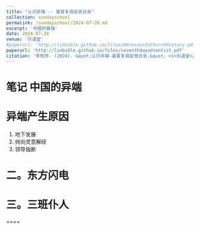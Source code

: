 ```yaml
---
title: "认识异端 -- 基督复临安息日会"
collection: sundayschool
permalink: /sundayschool/2024-07-28.md
excerpt: '中國的異端'
date: 2024-07-28
venue: '乐道堂'
#paperurl: 'http://linbible.github.io/files/HeresiesInChurchHistory.pdf'
paperurl: 'http://linbible.github.io/files/seventhdayadventist.pdf'
citation: '李牧师. (2024). &quot;认识异端-基督复临安息日会.&quot; <i>乐道堂</i>. 1(1).'
---
```


# 笔记 中国的异端

# 异端产生原因
1. 地下发展
2. 倾向灵意解经
3. 领导独断
# 二。东方闪电
# 三。三班仆人

====
